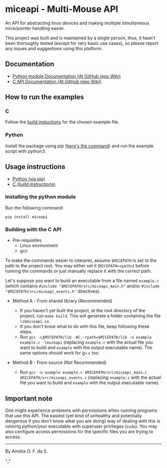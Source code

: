 # miceapi - Multi-Mouse API

An API for abstracting linux devices and making multiple simultaneous mice/pointer handling easier.

This project was built and is maintained by a single person, thus, it hasn't been thoroughly tested (except for very basic use cases), so please report any issues and suggestions using this platform.

## Documentation

* [Python module Documentation (At GitHub repo Wiki)][pydocs]
* [C API Documentation (At GitHub repo Wiki)][cdocs]

## How to run the examples

### C
Follow the [build instuctions](#Building-with-the-C-API) for the chosen example file.

### Python
Install the package using pip ([here's the command](#Installing-the-python-module)) and run the example script with python3.

## Usage instructions
* [Python (via pip)](#Installing-the-python-module)
* [C (build instructions)](#Building-with-the-C-API)

### Installing the python module

Run the following command:

`pip install miceapi`

### Building with the C API

* Pre-requisites
  * Linux environment
  * gcc

To make the commands easier to interpret, assume `$MICEPATH` is set to the path to the project root. You may either set it (`MICEPATH=<path>`) before running the commands or just manually replace it with the correct path.

Let's suppose you want to build an executable from a file named `example.c` (which contains `#include "$MICEPATH/src/miceapi_main.h"` and/or `#include "$MICEPATH/src/miceapi_events.h"` directives).

* Method A - From shared library (Recommended)
  * If you haven't yet built the project, at the root directory of the project, run `make build`. This will generate a folder containing the file `libmiceapi.so`.
  * If you don't know what to do with this file, keep following these steps.
  * Run `gcc -L$MICEPATH/lib -Wl,-rpath=$MICEPATH/lib -o example example.c -lmiceapi` (replacing `example.c` with the actual file you want to build and `example` with the output executable name). The same options should work for g++ too.

* Method B - From source (Not Recommended)
  * Run `gcc -o example example.c $MICEPATH/src/miceapi_main.c $MICEPATH/src/miceapi_events.c` (replacing `example.c` with the actual file you want to build and `example` with the output executable name).

## Important note

One might experience problems with permissions when running programs that use this API. The easiest (yet kind of unhealthy and potentially dangerous if you don't know what you are doing) way of dealing with this is running python/your executable with superuser privileges (`sudo`). You may also configure access permissions for the specific files you are trying to access.


---

By Amélia O. F. da S.

^_^

[pydocs]: https://github.com/m3101/miceapi/wiki/Python-module-documentation
[cdocs]: https://github.com/m3101/miceapi/wiki/C-API-Documentation